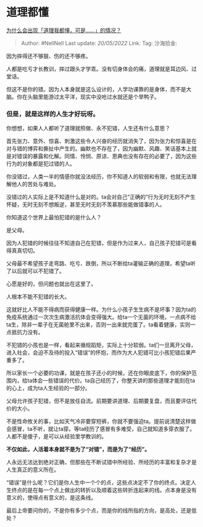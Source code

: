 # 道理都懂
[为什么会出现「道理我都懂，可是……」的情况？](https://www.zhihu.com/question/31793776/answer/2493405490)

> Author: #NellNell
> Last update: *20/05/2022*
> Link:
> Tag:
> 沙海拾金:

因为摔得还不够狠、伤的还不够疼。

人都是吃亏才长教训，摔过跟头才学乖。没有切身体会的痛，道理就是耳边风、过堂话。

但这不是你的错。因为人本身就是这么设计的，人学功课靠的是身体，而不是大脑。你在头脑里能游过太平洋，现实中没呛过水就还是个旱鸭子。

### 但是，就是这样的人生才好玩呀。

你想想，如果人人都听了道理就照做、永不犯错，人生还有什么意思？

首先张力、意外、惊喜、刺激这些令人兴奋的经历就消失了，因为张力和惊喜是在对与错的博弈和撕扯中产生的。幽默也不存在了，因为幽默、风趣、笑话基本上就是对错误的暴露和化解。同情、怜悯、原谅、恩典也没有存在的必要了，因为这些行为的对象都是犯过错的人。

你没错过，人类一半的情感你就没法经历，你不知道人的软弱和有限，也就无法理解他人的苦处与难处。

没错过的人实际上是不知道什么是对的。ta会对自己“正确的”行为无时无刻不产生怀疑，无时无刻不想叛逆，甚至无时无刻不羡慕那些能做错事的人。

你知道这个世界上最怕犯错的是什么人？

是父母。

因为人犯错的时候往往不知道自己在犯错，但是作为过来人，自己孩子犯错可是看得真真切切。

父母最不希望孩子走弯路、吃亏、跌倒，所以不断给ta灌输正确的道理，希望ta听了以后就可以不犯错了。

心愿是好的，但问题也就出在这里了。

人根本不能不犯错的长大。

这就好比人不能不得病而获得健康一样。为什么小孩子生生病不是坏事？因为ta的免疫系统通过一次次生病激活抗体会变得强大。给ta一个无菌的环境，一点病不给ta生，除非一辈子在无菌舱里不出来，否则一出来就完蛋了。ta看着健康，实则一点抵抗力没有。

不犯错的小孩也是一样，看起来循规蹈矩，实际上十分软弱。ta们一旦离开父母，进入社会，会迫不及待的投入“错误”的怀抱，而作为大人犯错可比小孩犯错后果严重多了。

所以家长一个必要的功课，就是在孩子还小的时候，还在你眼皮底下，你的保护范围内，给ta体会一些错误的代价。ta自己经历了，你整天讲的那些道理才能刻在ta的心上，成为ta人生经验的一部分。

父母允许孩子犯错，但不是放任自流。前期要讲道理、后期要复盘，而且要评估代价的大小。

不是性命攸关的事，比如天气冷非要穿短裤，你就不要强迫ta。提前说清楚这样做会感冒，ta不听，就让ta穿。等ta经历了感冒有多难受，自己就知道多穿衣服了。人都不是傻子，是可以从经验里学教训的。

**不仅如此，人活着本身就不是为了“对错”，而是为了“经历”。**

人永远无法达到绝对正确，但那些在不断试错中所经验、所经历的丰富和复杂才是人生真正的意义所在。

“错误”是什么呢？它们是你人生中一个个的点，这些点决定不了你的终点。决定人生终点的是在每一个点上做出的转折以及顺着这些转折连起来的线。点本身是没有意义的，使得点有意义的，是这条线。

最后上帝要问你的，不是你有多少个点，而是你的线所指的方向，是高处，还是低处？
